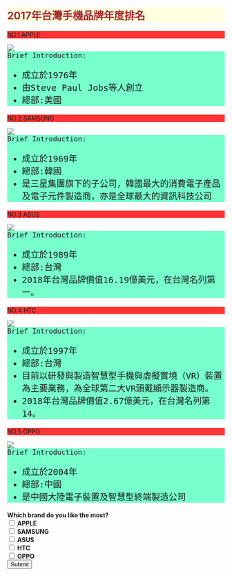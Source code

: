 <style>
  .smaller-image {
    width: 100px;
  }
  .brown-text {
    color: brown;
  }
  h2{
    font-size:24px;
    background-color: #ffffe0;
  }
  a {
    font-size: 16px;
    font-family: monospace;
  }
  div{
    font-size: 20px;
    font-family: monospace;
    background-color:#77FFCC ;
  }
    div { 
      background-color: ; 
    }
    p{
      background-color: #FF3333;
    } 
</style>

<h2 class="brown-text">2017年台灣手機品牌年度排名</h2>
<main>
<p>	NO.1 APPLE</p>
<img src="https://tse3.mm.bing.net/th?id=OIP.EHCgsaParSBUsMviq0GBaAHaJl&pid=15.1&P=0&w=300&h=300"/>

<div>
  <a> Brief Introduction:</a>
<ul>
<li> 成立於1976年</li>
<li> 由Steve Paul Jobs等人創立</li>
<li> 總部:美國</li>
</ul>
</div>

<p>NO.2 SAMSUNG</p>
  <img src="https://tse2.mm.bing.net/th?id=OIP.k_MJeLBvQ2V-37mA4aNFngHaHa&pid=15.1&P=0&w=300&h=300"/>
  <div>
  <a> Brief Introduction:</a>
  <ul>
    <li> 成立於1969年</li>
    <li> 總部:韓國</li>
    <li> 是三星集團旗下的子公司，韓國最大的消費電子產品及電子元件製造商，亦是全球最大的資訊科技公司</li>
  </ul>
  </div>

  <p> NO.3 ASUS</p>
  <img src="https://tse4.mm.bing.net/th?id=OIP.3UK4wIpZaB9ALx-HAKx6SQHaHa&pid=15.1&P=0&w=300&h=300"/>
 <div>
  <a> Brief Introduction:</a>
  <ul>
    <li> 成立於1989年</li>
    <li> 總部:台灣</li>
    <li> 2018年台灣品牌價值16.19億美元，在台灣名列第一。</li>
  </ul>
 </div>

<P> NO.4 HTC</P>
<img src="https://tse3.mm.bing.net/th?id=OIP.lNGOS3UpP-Lbzz2rsS8ZtgHaHa&pid=15.1&P=0&w=300&h=300"/>
<div>
  <a> Brief Introduction:</a>
<ul>
  <li> 成立於1997年</li>
  <li> 總部:台灣</li>
  <li> 目前以研發與製造智慧型手機與虛擬實境（VR）裝置為主要業務，為全球第二大VR頭戴顯示器製造商。</li>
  <li> 2018年台灣品牌價值2.67億美元，在台灣名列第14。</li>
</ul>
</div>

<p> NO.5 OPPO</p>
<img src="https://tse4.mm.bing.net/th?id=OIP.vypn0HmBguCCJ9anGNXQhgHaDx&pid=15.1&P=0&w=389&h=199"/>
<div>
  <a> Brief Introduction:</a>
<ul>
  <li> 成立於2004年</li>
  <li> 總部:中國</li>
  <li>是中國大陸電子裝置及智慧型終端製造公司</li>
</ul>
</div>
<b> Which brand do you like the most?<br>
    <label><input type="checkbox" name="brand"> 
    APPLE</label><br>
    <label><input type="checkbox" name="brand"> 
SAMSUNG</label><br>
    <label><input type="checkbox" name="brand">
ASUS</label><br>
    <label><input type="checkbox" name="brand">
HTC</label> <br>
    <label><input type="checkbox" name="brand">  
    OPPO</label><br></b>
    <button type="submit">Submit</button>
